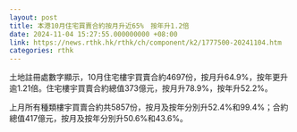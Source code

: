 ```yaml
---
layout: post
title: 本港10月住宅買賣合約按月升近65%　按年升1.2倍
date: 2024-11-04 15:27:55.000000000 +08:00
link: https://news.rthk.hk/rthk/ch/component/k2/1777500-20241104.htm
categories: rthk
---
```


土地註冊處數字顯示，10月住宅樓宇買賣合約4697份，按月升64.9%，按年更升逾1.21倍。住宅樓宇買賣合約總值373億元，按月升78.9%，按年升52.2%。

上月所有種類樓宇買賣合約共5857份，按月及按年分別升52.4%和99.4%；合約總值417億元，按月及按年分別升50.6%和43.6%。
